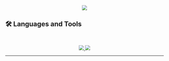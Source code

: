 <h1 align="center">
    <img src="https://readme-typing-svg.herokuapp.com/?font=Inter&size=48&center=true&vCenter=true&width=500&height=70&color=4493F8&duration=4000&lines=Hello+World!+👋;+I'm+José!;" />
</h1>

## 🛠️ Languages and Tools

<br>

<p align="center">
  <a href="https://go-skill-icons.vercel.app/">
    <img src="https://go-skill-icons.vercel.app/api/icons?i=cs,dotnet,postgres,mysql,oracle" />      
    <img src="https://skillicons.dev/icons?i=html,css,js,ts,react,angular,git,github,postman,jenkins" />
  </a>
</p>
<hr>

<!--[![Top Langs](https://github-readme-stats.vercel.app/api/top-langs/?username=joserpfilho)](https://github.com/joserpfilho/github-readme-stats) -->
<!--
**joserpfilho/joserpfilho** is a ✨ _special_ ✨ repository because its `README.md` (this file) appears on your GitHub profile.

Here are some ideas to get you started:

- 🔭 I’m currently working on ...
- 🌱 I’m currently learning ...
- 👯 I’m looking to collaborate on ...
- 🤔 I’m looking for help with ...
- 💬 Ask me about ...
- 📫 How to reach me: ...
- 😄 Pronouns: ...
- ⚡ Fun fact: ...
-->
